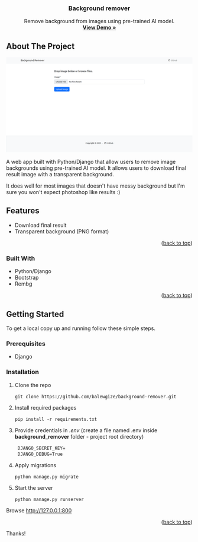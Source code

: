 <a name="readme-top"></a>

<div align="center">
  <h3 align="center">Background remover</h3>

  <p align="center">
    Remove background from images using pre-trained AI model.
    <br />
    <a href="#" target="_blank"><strong>View Demo »</strong></a>
    <br />
  </p>
</div>

<!-- ABOUT THE PROJECT -->
## About The Project

[![Screenshot](static/images/home-page.png?raw=true "Tomar")](#)

A web app built with Python/Django that allow users to remove image backgrounds using pre-trained AI model. It allows users to download final result image with a transparent background. 

It does well for most images that doesn't have messy background but I'm sure you won't expect photoshop like results :) 

## Features
- Download final result
- Transparent background (PNG format)

<p align="right">(<a href="#readme-top">back to top</a>)</p>

### Built With
- Python/Django
- Bootstrap
- Rembg

<p align="right">(<a href="#readme-top">back to top</a>)</p>


<!-- GETTING STARTED -->
## Getting Started

To get a local copy up and running follow these simple steps.

### Prerequisites

* Django

### Installation

1. Clone the repo
   ```
   git clone https://github.com/balewgize/background-remover.git
   ```
2. Install required packages
   ```
   pip install -r requirements.txt
   ```
3. Provide credentials in *.env*  (create a file named .env inside **background_remover** folder - project root directory)
   ```
    DJANGO_SECRET_KEY=
    DJANGO_DEBUG=True
   ```
4. Apply migrations
    ```
    python manage.py migrate
    ```
5. Start the server
    ```
    python manage.py runserver
    ```

Browse http://127.0.0.1:800

<p align="right">(<a href="#readme-top">back to top</a>)</p>

Thanks!
